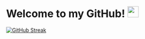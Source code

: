 <h1>
  Welcome to my GitHub!
  <img src="https://media.giphy.com/media/hvRJCLFzcasrR4ia7z/giphy.gif" width="30px"/>
</h1>

[![GitHub Streak](http://github-readme-streak-stats.herokuapp.com?user=Yash-Bambhroliya&theme=dark&background=000000)](https://git.io/streak-stats)
<!-- [![GitHub Streak](https://streak-stats.demolab.com?user=Yash-Bambhroliya&theme=dark)](https://git.io/streak-stats) -->
